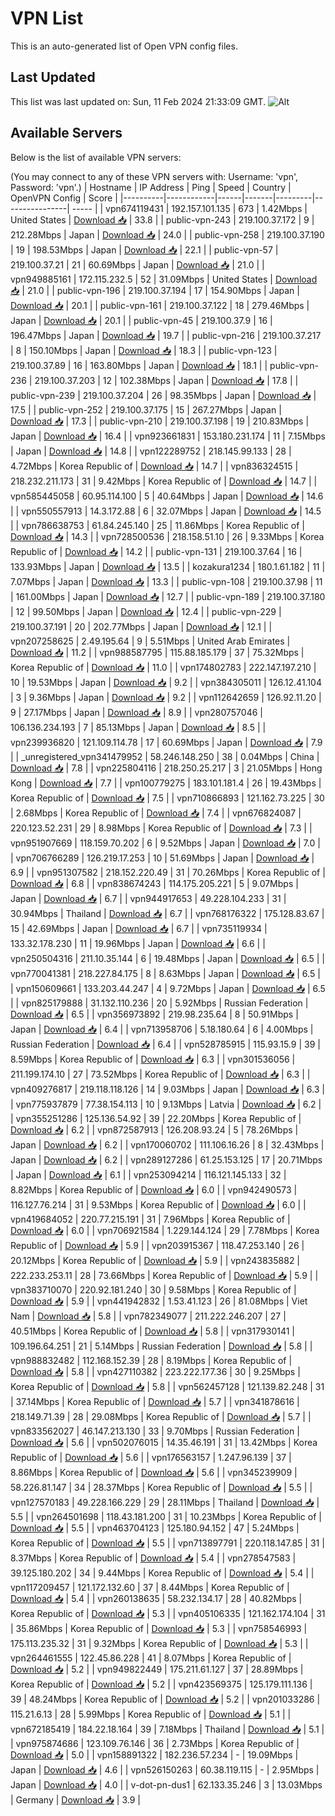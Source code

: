 # VPN List

This is an auto-generated list of Open VPN config files.

## Last Updated

This list was last updated on: Sun, 11 Feb 2024 21:33:09 GMT.
![Alt](https://repobeats.axiom.co/api/embed/186b98318ef1479477931607c1ad7d823f12451f.svg "Repobeats analytics image")

## Available Servers

Below is the list of available VPN servers:

(You may connect to any of these VPN servers with: Username: 'vpn', Password: 'vpn'.)
| Hostname | IP Address | Ping | Speed | Country | OpenVPN Config | Score |
|----------|------------|------|-------|---------|----------------| ----- |
| vpn674119431 | 192.157.101.135 | 673 | 1.42Mbps | United States | [Download 📥](./configs/server_0_US.ovpn) | 33.8 |
| public-vpn-243 | 219.100.37.172 | 9 | 212.28Mbps | Japan | [Download 📥](./configs/server_1_JP.ovpn) | 24.0 |
| public-vpn-258 | 219.100.37.190 | 19 | 198.53Mbps | Japan | [Download 📥](./configs/server_2_JP.ovpn) | 22.1 |
| public-vpn-57 | 219.100.37.21 | 21 | 60.69Mbps | Japan | [Download 📥](./configs/server_3_JP.ovpn) | 21.0 |
| vpn949885161 | 172.115.232.5 | 52 | 31.09Mbps | United States | [Download 📥](./configs/server_4_US.ovpn) | 21.0 |
| public-vpn-196 | 219.100.37.194 | 17 | 154.90Mbps | Japan | [Download 📥](./configs/server_5_JP.ovpn) | 20.1 |
| public-vpn-161 | 219.100.37.122 | 18 | 279.46Mbps | Japan | [Download 📥](./configs/server_6_JP.ovpn) | 20.1 |
| public-vpn-45 | 219.100.37.9 | 16 | 196.47Mbps | Japan | [Download 📥](./configs/server_7_JP.ovpn) | 19.7 |
| public-vpn-216 | 219.100.37.217 | 8 | 150.10Mbps | Japan | [Download 📥](./configs/server_8_JP.ovpn) | 18.3 |
| public-vpn-123 | 219.100.37.89 | 16 | 163.80Mbps | Japan | [Download 📥](./configs/server_9_JP.ovpn) | 18.1 |
| public-vpn-236 | 219.100.37.203 | 12 | 102.38Mbps | Japan | [Download 📥](./configs/server_10_JP.ovpn) | 17.8 |
| public-vpn-239 | 219.100.37.204 | 26 | 98.35Mbps | Japan | [Download 📥](./configs/server_11_JP.ovpn) | 17.5 |
| public-vpn-252 | 219.100.37.175 | 15 | 267.27Mbps | Japan | [Download 📥](./configs/server_12_JP.ovpn) | 17.3 |
| public-vpn-210 | 219.100.37.198 | 19 | 210.83Mbps | Japan | [Download 📥](./configs/server_13_JP.ovpn) | 16.4 |
| vpn923661831 | 153.180.231.174 | 11 | 7.15Mbps | Japan | [Download 📥](./configs/server_14_JP.ovpn) | 14.8 |
| vpn122289752 | 218.145.99.133 | 28 | 4.72Mbps | Korea Republic of | [Download 📥](./configs/server_15_KR.ovpn) | 14.7 |
| vpn836324515 | 218.232.211.173 | 31 | 9.42Mbps | Korea Republic of | [Download 📥](./configs/server_16_KR.ovpn) | 14.7 |
| vpn585445058 | 60.95.114.100 | 5 | 40.64Mbps | Japan | [Download 📥](./configs/server_17_JP.ovpn) | 14.6 |
| vpn550557913 | 14.3.172.88 | 6 | 32.07Mbps | Japan | [Download 📥](./configs/server_18_JP.ovpn) | 14.5 |
| vpn786638753 | 61.84.245.140 | 25 | 11.86Mbps | Korea Republic of | [Download 📥](./configs/server_19_KR.ovpn) | 14.3 |
| vpn728500536 | 218.158.51.10 | 26 | 9.33Mbps | Korea Republic of | [Download 📥](./configs/server_20_KR.ovpn) | 14.2 |
| public-vpn-131 | 219.100.37.64 | 16 | 133.93Mbps | Japan | [Download 📥](./configs/server_21_JP.ovpn) | 13.5 |
| kozakura1234 | 180.1.61.182 | 11 | 7.07Mbps | Japan | [Download 📥](./configs/server_22_JP.ovpn) | 13.3 |
| public-vpn-108 | 219.100.37.98 | 11 | 161.00Mbps | Japan | [Download 📥](./configs/server_23_JP.ovpn) | 12.7 |
| public-vpn-189 | 219.100.37.180 | 12 | 99.50Mbps | Japan | [Download 📥](./configs/server_24_JP.ovpn) | 12.4 |
| public-vpn-229 | 219.100.37.191 | 20 | 202.77Mbps | Japan | [Download 📥](./configs/server_25_JP.ovpn) | 12.1 |
| vpn207258625 | 2.49.195.64 | 9 | 5.51Mbps | United Arab Emirates | [Download 📥](./configs/server_26_AE.ovpn) | 11.2 |
| vpn988587795 | 115.88.185.179 | 37 | 75.32Mbps | Korea Republic of | [Download 📥](./configs/server_27_KR.ovpn) | 11.0 |
| vpn174802783 | 222.147.197.210 | 10 | 19.53Mbps | Japan | [Download 📥](./configs/server_28_JP.ovpn) | 9.2 |
| vpn384305011 | 126.12.41.104 | 3 | 9.36Mbps | Japan | [Download 📥](./configs/server_29_JP.ovpn) | 9.2 |
| vpn112642659 | 126.92.11.20 | 9 | 27.17Mbps | Japan | [Download 📥](./configs/server_30_JP.ovpn) | 8.9 |
| vpn280757046 | 106.136.234.193 | 7 | 85.13Mbps | Japan | [Download 📥](./configs/server_31_JP.ovpn) | 8.5 |
| vpn239936820 | 121.109.114.78 | 17 | 60.69Mbps | Japan | [Download 📥](./configs/server_32_JP.ovpn) | 7.9 |
| _unregistered_vpn341479952 | 58.246.148.250 | 38 | 0.04Mbps | China | [Download 📥](./configs/server_33_CN.ovpn) | 7.8 |
| vpn225804116 | 218.250.25.217 | 3 | 21.05Mbps | Hong Kong | [Download 📥](./configs/server_34_HK.ovpn) | 7.7 |
| vpn100779275 | 183.101.181.4 | 26 | 19.43Mbps | Korea Republic of | [Download 📥](./configs/server_35_KR.ovpn) | 7.5 |
| vpn710866893 | 121.162.73.225 | 30 | 2.68Mbps | Korea Republic of | [Download 📥](./configs/server_36_KR.ovpn) | 7.4 |
| vpn676824087 | 220.123.52.231 | 29 | 8.98Mbps | Korea Republic of | [Download 📥](./configs/server_37_KR.ovpn) | 7.3 |
| vpn951907669 | 118.159.70.202 | 6 | 9.52Mbps | Japan | [Download 📥](./configs/server_38_JP.ovpn) | 7.0 |
| vpn706766289 | 126.219.17.253 | 10 | 51.69Mbps | Japan | [Download 📥](./configs/server_39_JP.ovpn) | 6.9 |
| vpn951307582 | 218.152.220.49 | 31 | 70.26Mbps | Korea Republic of | [Download 📥](./configs/server_40_KR.ovpn) | 6.8 |
| vpn838674243 | 114.175.205.221 | 5 | 9.07Mbps | Japan | [Download 📥](./configs/server_41_JP.ovpn) | 6.7 |
| vpn944917653 | 49.228.104.233 | 31 | 30.94Mbps | Thailand | [Download 📥](./configs/server_42_TH.ovpn) | 6.7 |
| vpn768176322 | 175.128.83.67 | 15 | 42.69Mbps | Japan | [Download 📥](./configs/server_43_JP.ovpn) | 6.7 |
| vpn735119934 | 133.32.178.230 | 11 | 19.96Mbps | Japan | [Download 📥](./configs/server_44_JP.ovpn) | 6.6 |
| vpn250504316 | 211.10.35.144 | 6 | 19.48Mbps | Japan | [Download 📥](./configs/server_45_JP.ovpn) | 6.5 |
| vpn770041381 | 218.227.84.175 | 8 | 8.63Mbps | Japan | [Download 📥](./configs/server_46_JP.ovpn) | 6.5 |
| vpn150609661 | 133.203.44.247 | 4 | 9.72Mbps | Japan | [Download 📥](./configs/server_47_JP.ovpn) | 6.5 |
| vpn825179888 | 31.132.110.236 | 20 | 5.92Mbps | Russian Federation | [Download 📥](./configs/server_48_RU.ovpn) | 6.5 |
| vpn356973892 | 219.98.235.64 | 8 | 50.91Mbps | Japan | [Download 📥](./configs/server_49_JP.ovpn) | 6.4 |
| vpn713958706 | 5.18.180.64 | 6 | 4.00Mbps | Russian Federation | [Download 📥](./configs/server_50_RU.ovpn) | 6.4 |
| vpn528785915 | 115.93.15.9 | 39 | 8.59Mbps | Korea Republic of | [Download 📥](./configs/server_51_KR.ovpn) | 6.3 |
| vpn301536056 | 211.199.174.10 | 27 | 73.52Mbps | Korea Republic of | [Download 📥](./configs/server_52_KR.ovpn) | 6.3 |
| vpn409276817 | 219.118.118.126 | 14 | 9.03Mbps | Japan | [Download 📥](./configs/server_53_JP.ovpn) | 6.3 |
| vpn775937879 | 77.38.154.113 | 10 | 9.13Mbps | Latvia | [Download 📥](./configs/server_54_LV.ovpn) | 6.2 |
| vpn355251286 | 125.136.54.92 | 39 | 22.20Mbps | Korea Republic of | [Download 📥](./configs/server_55_KR.ovpn) | 6.2 |
| vpn872587913 | 126.208.93.24 | 5 | 78.26Mbps | Japan | [Download 📥](./configs/server_56_JP.ovpn) | 6.2 |
| vpn170060702 | 111.106.16.26 | 8 | 32.43Mbps | Japan | [Download 📥](./configs/server_57_JP.ovpn) | 6.2 |
| vpn289127286 | 61.25.153.125 | 17 | 20.71Mbps | Japan | [Download 📥](./configs/server_58_JP.ovpn) | 6.1 |
| vpn253094214 | 116.121.145.133 | 32 | 8.82Mbps | Korea Republic of | [Download 📥](./configs/server_59_KR.ovpn) | 6.0 |
| vpn942490573 | 116.127.76.214 | 31 | 9.53Mbps | Korea Republic of | [Download 📥](./configs/server_60_KR.ovpn) | 6.0 |
| vpn419684052 | 220.77.215.191 | 31 | 7.96Mbps | Korea Republic of | [Download 📥](./configs/server_61_KR.ovpn) | 6.0 |
| vpn706921584 | 1.229.144.124 | 29 | 7.78Mbps | Korea Republic of | [Download 📥](./configs/server_62_KR.ovpn) | 5.9 |
| vpn203915367 | 118.47.253.140 | 26 | 20.12Mbps | Korea Republic of | [Download 📥](./configs/server_63_KR.ovpn) | 5.9 |
| vpn243835882 | 222.233.253.11 | 28 | 73.66Mbps | Korea Republic of | [Download 📥](./configs/server_64_KR.ovpn) | 5.9 |
| vpn383710070 | 220.92.181.240 | 30 | 9.58Mbps | Korea Republic of | [Download 📥](./configs/server_65_KR.ovpn) | 5.9 |
| vpn441942832 | 1.53.41.123 | 26 | 81.08Mbps | Viet Nam | [Download 📥](./configs/server_66_VN.ovpn) | 5.8 |
| vpn782349077 | 211.222.246.207 | 27 | 40.51Mbps | Korea Republic of | [Download 📥](./configs/server_67_KR.ovpn) | 5.8 |
| vpn317930141 | 109.196.64.251 | 21 | 5.14Mbps | Russian Federation | [Download 📥](./configs/server_68_RU.ovpn) | 5.8 |
| vpn988832482 | 112.168.152.39 | 28 | 8.19Mbps | Korea Republic of | [Download 📥](./configs/server_69_KR.ovpn) | 5.8 |
| vpn427110382 | 223.222.177.36 | 30 | 9.25Mbps | Korea Republic of | [Download 📥](./configs/server_70_KR.ovpn) | 5.8 |
| vpn562457128 | 121.139.82.248 | 31 | 37.14Mbps | Korea Republic of | [Download 📥](./configs/server_71_KR.ovpn) | 5.7 |
| vpn341878616 | 218.149.71.39 | 28 | 29.08Mbps | Korea Republic of | [Download 📥](./configs/server_72_KR.ovpn) | 5.7 |
| vpn833562027 | 46.147.213.130 | 33 | 9.70Mbps | Russian Federation | [Download 📥](./configs/server_73_RU.ovpn) | 5.6 |
| vpn502076015 | 14.35.46.191 | 31 | 13.42Mbps | Korea Republic of | [Download 📥](./configs/server_74_KR.ovpn) | 5.6 |
| vpn176563157 | 1.247.96.139 | 37 | 8.86Mbps | Korea Republic of | [Download 📥](./configs/server_75_KR.ovpn) | 5.6 |
| vpn345239909 | 58.226.81.147 | 34 | 28.37Mbps | Korea Republic of | [Download 📥](./configs/server_76_KR.ovpn) | 5.5 |
| vpn127570183 | 49.228.166.229 | 29 | 28.11Mbps | Thailand | [Download 📥](./configs/server_77_TH.ovpn) | 5.5 |
| vpn264501698 | 118.43.181.200 | 31 | 10.23Mbps | Korea Republic of | [Download 📥](./configs/server_78_KR.ovpn) | 5.5 |
| vpn463704123 | 125.180.94.152 | 47 | 5.24Mbps | Korea Republic of | [Download 📥](./configs/server_79_KR.ovpn) | 5.5 |
| vpn713897791 | 220.118.147.85 | 31 | 8.37Mbps | Korea Republic of | [Download 📥](./configs/server_80_KR.ovpn) | 5.4 |
| vpn278547583 | 39.125.180.202 | 34 | 9.44Mbps | Korea Republic of | [Download 📥](./configs/server_81_KR.ovpn) | 5.4 |
| vpn117209457 | 121.172.132.60 | 37 | 8.44Mbps | Korea Republic of | [Download 📥](./configs/server_82_KR.ovpn) | 5.4 |
| vpn260138635 | 58.232.134.17 | 28 | 40.82Mbps | Korea Republic of | [Download 📥](./configs/server_83_KR.ovpn) | 5.3 |
| vpn405106335 | 121.162.174.104 | 31 | 35.86Mbps | Korea Republic of | [Download 📥](./configs/server_84_KR.ovpn) | 5.3 |
| vpn758546993 | 175.113.235.32 | 31 | 9.32Mbps | Korea Republic of | [Download 📥](./configs/server_85_KR.ovpn) | 5.3 |
| vpn264461555 | 122.45.86.228 | 41 | 8.07Mbps | Korea Republic of | [Download 📥](./configs/server_86_KR.ovpn) | 5.2 |
| vpn949822449 | 175.211.61.127 | 37 | 28.89Mbps | Korea Republic of | [Download 📥](./configs/server_87_KR.ovpn) | 5.2 |
| vpn423569375 | 125.179.111.136 | 39 | 48.24Mbps | Korea Republic of | [Download 📥](./configs/server_88_KR.ovpn) | 5.2 |
| vpn201033286 | 115.21.6.13 | 28 | 5.99Mbps | Korea Republic of | [Download 📥](./configs/server_89_KR.ovpn) | 5.1 |
| vpn672185419 | 184.22.18.164 | 39 | 7.18Mbps | Thailand | [Download 📥](./configs/server_90_TH.ovpn) | 5.1 |
| vpn975874686 | 123.109.76.146 | 36 | 2.73Mbps | Korea Republic of | [Download 📥](./configs/server_91_KR.ovpn) | 5.0 |
| vpn158891322 | 182.236.57.234 | - | 19.09Mbps | Japan | [Download 📥](./configs/server_92_JP.ovpn) | 4.6 |
| vpn526150263 | 60.38.119.115 | - | 2.95Mbps | Japan | [Download 📥](./configs/server_93_JP.ovpn) | 4.0 |
| v-dot-pn-dus1 | 62.133.35.246 | 3 | 13.03Mbps | Germany | [Download 📥](./configs/server_94_DE.ovpn) | 3.9 |
